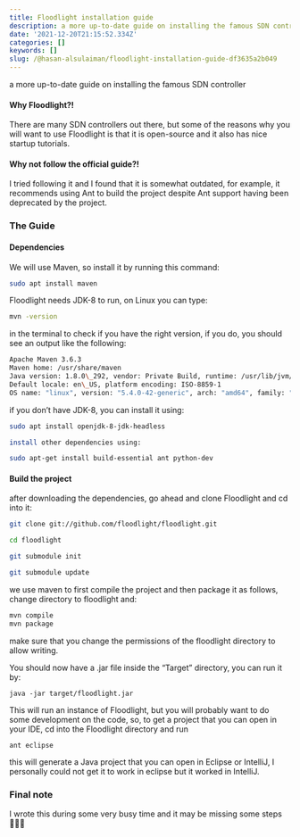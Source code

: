 ```yaml
---
title: Floodlight installation guide
description: a more up-to-date guide on installing the famous SDN controller
date: '2021-12-20T21:15:52.334Z'
categories: []
keywords: []
slug: /@hasan-alsulaiman/floodlight-installation-guide-df3635a2b049
---
```


a more up-to-date guide on installing the famous SDN controller

#### Why Floodlight?!

There are many SDN controllers out there, but some of the reasons why you will want to use Floodlight is that it is open-source and it also has nice startup tutorials.

#### Why not follow the official guide?!

I tried following it and I found that it is somewhat outdated, for example, it recommends using Ant to build the project despite Ant support having been deprecated by the project.

### The Guide

#### Dependencies

We will use Maven, so install it by running this command:

```bash
sudo apt install maven
```

Floodlight needs JDK-8 to run, on Linux you can type:

```bash
mvn -version
```

in the terminal to check if you have the right version, if you do, you should see an output like the following:

```bash
Apache Maven 3.6.3 
Maven home: /usr/share/maven 
Java version: 1.8.0\_292, vendor: Private Build, runtime: /usr/lib/jvm/java-8-openjdk-amd64/jre 
Default locale: en\_US, platform encoding: ISO-8859-1 
OS name: "linux", version: "5.4.0-42-generic", arch: "amd64", family: "unix"
```

if you don’t have JDK-8, you can install it using:

```bash
sudo apt install openjdk-8-jdk-headless

install other dependencies using:

sudo apt-get install build-essential ant python-dev
```

#### Build the project

after downloading the dependencies, go ahead and clone Floodlight and cd into it:

```bash
git clone git://github.com/floodlight/floodlight.git

cd floodlight

git submodule init

git submodule update
```

we use maven to first compile the project and then package it as follows, change directory to floodlight and:

```bash
mvn compile  
mvn package
```

make sure that you change the permissions of the floodlight directory to allow writing.

You should now have a .jar file inside the “Target” directory, you can run it by:

``java -jar target/floodlight.jar``

This will run an instance of Floodlight, but you will probably want to do some development on the code, so, to get a project that you can open in your IDE, cd into the Floodlight directory and run

``ant eclipse``

this will generate a Java project that you can open in Eclipse or IntelliJ, I personally could not get it to work in eclipse but it worked in IntelliJ.

### Final note

I wrote this during some very busy time and it may be missing some steps 🤷🏻‍♂️